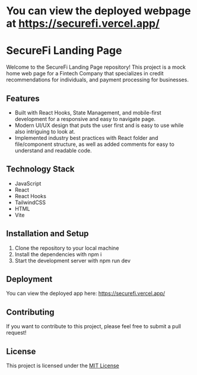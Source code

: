 # You can view the deployed webpage at https://securefi.vercel.app/

# SecureFi Landing Page

Welcome to the SecureFi Landing Page repository! This project is a mock home web page for a Fintech Company that specializes in credit recommendations for individuals, and payment processing for businesses. 

## Features
- Built with React Hooks, State Management, and mobile-first development for a responsive and easy to navigate page.
- Modern UI/UX design that puts the user first and is easy to use while also intriguing to look at.
- Implemented industry best practices with React folder and file/component structure, as well as added comments for easy to understand and readable code.

## Technology Stack
- JavaScript
- React
- React Hooks
- TailwindCSS
- HTML
- Vite

## Installation and Setup
1. Clone the repository to your local machine
2. Install the dependencies with npm i
3. Start the development server with npm run dev

## Deployment
You can view the deployed app here: https://securefi.vercel.app/

## Contributing
If you want to contribute to this project, please feel free to submit a pull request!

## License
This project is licensed under the [MIT License](https://github.com/amirmccutchen/securefi-landing-page/blob/master/LICENSE)
